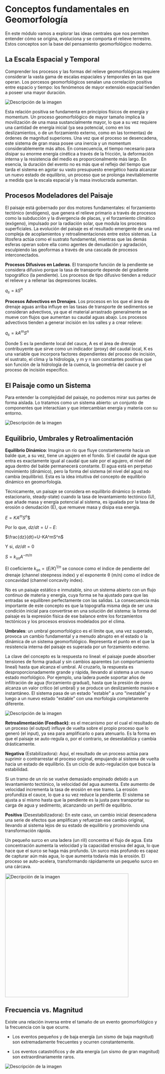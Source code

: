 # Conceptos fundamentales en Geomorfología

En este módulo vamos a explorar las ideas centrales que nos permiten entender cómo se origina, evoluciona y se comporta el relieve terrestre. Estos conceptos son la base del pensamiento geomorfológico moderno.

## La Escala Espacial y Temporal

Comprender los procesos y las formas del relieve geomorfológicas requiere considerar la vasta gama de escalas espaciales y temporales en las que operan. Los porcesos geomorfológicos senalan una correlación positiva entre espacio y tiempo: los fenómenos de mayor extensión espacial tienden a poseer una mayor duración.

<image src=https://i.pinimg.com/736x/8f/67/76/8f67767fbe7d852aa0bd5a5210f043c6.jpg alt="Descripción de la imagen">

Esta relación positiva se fundamenta en principios físicos de energía y momentum. Un proceso geomorfológico de mayor tamaño implica la movilización de una masa sustancialmente mayor, lo que a su vez requiere una cantidad de energía inicial (ya sea potencial, como en los deslizamientos, o de un forzamiento externo, como en las tormentas) de órdenes de magnitud superiores. Una vez que el proceso se desencadena, este sistema de gran masa posee una inercia y un momentum considerablemente más altos. En consecuencia, el tiempo necesario para disipar su enorme energía cinética a través de la fricción, la deformación interna y la resistencia del medio es proporcionalmente más largo. En esencia, la duración del evento no es más que el reflejo del tiempo que tarda el sistema en agotar su vasto presupuesto energético hasta alcanzar un nuevo estado de equilibrio, un proceso que se prolonga inevitablemente a medida que la escala espacial y la masa involucrada aumentan.

## Procesos Modeladores del Paisaje

El paisaje está gobernado por dos motores fundamentales: el forzamiento tectónico (endógeno), que genera el relieve primario a través de procesos como la subducción y la divergencia de placas, y el forzamiento climático (exógeno), impulsado por la radiación solar, que modula los procesos superficiales. La evolución del paisaje es el resultado emergente de una red compleja de acoplamientos y retroalimentaciones entre estos sistemas. La litosfera actúa como el sustrato fundamental, mientras que las demás esferas operan sobre ella como agentes de denudación y agradación, esculpiendo las geoformas a través de una cascada de procesos interconectados.

**Procesos Difusivos en Laderas**. El transporte función de la pendiente se considera difusivo porque la tasa de transporte depende del gradiente topográfico (la pendiente). Los procesos de tipo difusivo tienden a reducir el relieve y a rellenar las depresiones locales.

$q_s=kS^n$

**Procesos Advectivos en Drenajes**. Los procesos en los que el área de drenaje aguas arriba influye en las tasas de transporte de sedimentos se consideran advectivos, ya que el material arrastrado generalmente se mueve con flujos que aumentan su caudal aguas abajo. Los procesos advectivos tienden a generar incisión en los valles y a crear relieve:

$q_s=kA^mS^n$

Donde S es la pendiente local del cauce, A es el área de drenaje contribuyente que sirve como un indicador (proxy) del caudal local, K es una variable que incorpora factores dependientes del proceso de incisión, el sustrato, el clima y la hidrología, y m y n son constantes positivas que son función de la hidrología de la cuenca, la geometría del cauce y el proceso de incisión específico.

## El Paisaje como un Sistema

Para entender la complejidad del paisaje, no podemos mirar sus partes de forma aislada. Lo tratamos como un sistema abierto: un conjunto de componentes que interactúan y que intercambian energía y materia con su entorno.

<image src=https://ars.els-cdn.com/content/image/3-s2.0-B9780124095489093878-f09387-01-9780124095489.jpg alt="Descripción de la imagen">

## Equilibrio, Umbrales y Retroalimentación

**Equilibrio Dinámico**: Imagina un río que fluye constantemente hacia un balde que, a su vez, tiene un agujero en el fondo. Si el caudal de agua que entra es exactamente igual al caudal que sale por el agujero, el nivel del agua dentro del balde permanecerá constante. El agua está en perpetuo movimiento (dinámico), pero la forma del sistema (el nivel del agua) no cambia (equilibrio). Esta es la idea intuitiva del concepto de equilibrio dinámico en geomorfología.

Técnicamente, un paisaje se considera en equilibrio dinámico (o estado estacionario, steady-state) cuando la tasa de levantamiento tectónico (U), que añade masa y energía potencial al sistema, es igualada por la tasa de erosión o denudación (E), que remueve masa y disipa esa energía.

$E=KA^mS^n$\$

Por lo que, $dz/dt=U-E$:

$\frac{dz}{dt}=U-KA^mS^n$

Y si, $dz/dt=0$

$S=k_{sn}A^{-m/n}$

El coeficiente $k_{sn} =(E/K)^{1/n}$ se conoce como el índice de pendiente del drenaje (channel steepness index) y el exponente θ (m/n) como el índice de concavidad (channel concavity index).

No es un paisaje estático e inmutable, sino un sistema abierto con un flujo continuo de materia y energía, cuya forma se ha ajustado para que las entradas se equilibren perfectamente con las salidas. La consecuencia más importante de este concepto es que la topografía misma deja de ser una condición inicial para convertirse en una solución del sistema: la forma del paisaje es la expresión física de ese balance entre los forzamientos tectónicos y los procesos erosivos modelados por el clima.

**Umbrales**: un umbral geomorfológico es el límite que, una vez superado, provoca un cambio fundamental y a menudo abrupto en el estado o la dinámica de un sistema geomorfológico. Representa el punto en el que la resistencia interna del paisaje es superada por un forzamiento externo.

La clave del concepto es la respuesta no lineal: el paisaje puede absorber tensiones de forma gradual y sin cambios aparentes (un comportamiento lineal) hasta que alcanza el umbral. Al cruzarlo, la respuesta es desproporcionadamente grande y rápida, llevando al sistema a un nuevo estado morfológico. Por ejemplo, una ladera puede soportar años de infiltración de agua (forzamiento gradual), hasta que la presión de poros alcanza un valor crítico (el umbral) y se produce un deslizamiento masivo e instantáneo. El sistema pasa de un estado "estable" a uno "inestable" y luego a un nuevo estado "estable" con una morfología completamente diferente.


<image src=https://www.researchgate.net/profile/Daniel-Knitter/publication/351054986/figure/fig7/AS:1015402712821765@1619102280804/Different-types-of-equilibria-a-decay-equilibrium-b-dynamic-equilibrium-c_W640.jpg
 alt="Descripción de la imagen">

**Retroalimentación (Feedback)**: es el mecanismo por el cual el resultado de un proceso (el output) influye de vuelta sobre el propio proceso que lo generó (el input), ya sea para amplificarlo o para atenuarlo. Es la forma en que el paisaje se auto-regula o, por el contrario, se desestabiliza y cambia drásticamente.

**Negativa** (Estabilizadora): Aquí, el resultado de un proceso actúa para suprimir o contrarrestar el proceso original, empujando al sistema de vuelta hacia un estado de equilibrio. Es un ciclo de auto-regulación que busca la estabilidad.

Si un tramo de un río se vuelve demasiado empinado debido a un levantamiento tectónico, la velocidad del agua aumenta. Este aumento de velocidad incrementa la tasa de erosión en ese tramo. La erosión profundiza el cauce, lo que a su vez reduce la pendiente. El sistema se ajusta a sí mismo hasta que la pendiente es la justa para transportar su carga de agua y sedimento, alcanzando un perfil de equilibrio.

**Positiva** (Desestabilizadora): En este caso, un cambio inicial desencadena una serie de efectos que amplifican y refuerzan ese cambio original, llevando al sistema lejos de su estado de equilibrio y promoviendo una transformación rápida.

Un pequeño surco en una ladera (un rill) concentra el flujo de agua. Esta concentración aumenta la velocidad y la capacidad erosiva del agua, lo que hace que el surco se haga más profundo. Un surco más profundo es capaz de capturar aún más agua, lo que aumenta todavía más la erosión. El proceso se auto-acelera, transformando rápidamente un pequeño surco en una cárcava.

<image src=https://www.e-education.psu.edu/earth103/sites/www.e-education.psu.edu.earth103/files/module03/fig13fdbk.png
 alt="Decripción de la imagen" width="400">

## Frecuencia vs. Magnitud

Existe una relación inversa entre el tamaño de un evento geomorfológico y la frecuencia con la que ocurre.

-   Los eventos pequeños y de baja energía (un sismo de baja magnitud) son extremadamente frecuentes y ocurren constantemente.

-   Los eventos catastróficos y de alta energía (un sismo de gran magnitud) son extraordinariamente raros.

<image src=https://lh3.googleusercontent.com/proxy/4ICv0TulF1SAHKk9xqx5Hb1t6aUKkUMMxK30QK-QurfPL4YhAakNK-D-VKBUpNq7MfjBy-_5Xq2MjqbL_BfN0MMGmCX-LJ7MWpe47ow6jQzj86YnGlVwSS93t8rgxCVc_zyJkfE_JzOv1SC-DXGg188
 alt="Descripción de la imagen">

